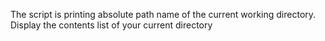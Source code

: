 The script is printing  absolute path name of the current working directory.
Display the contents list of your current directory
